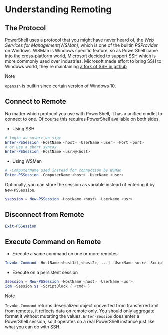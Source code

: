 # Understanding Remoting

## The Protocol

PowerShell uses a protocol that you might have never heard of, the *Web Services for Management(WSMan)*, which is one of the builtin *PSProvider* on Windows.
WSMan is Windows specific feature, so as PowerShell came into the cross-platform world, Microsoft decided to support SSH which is more commonly used over industries.
Microsoft made effort to bring SSH to Windows world, they're maintaining [a fork of SSH in github](https://github.com/PowerShell/openssh-portable)

> [!NOTE]
> `openssh` is builtin since certain version of Windows 10.

## Connect to Remote

No matter which protocol you use with PowerShell, it has a unified cmdlet to connect to one.
Of course this requires PowerShell available on both sides.

- Using SSH

```ps1
# login as <user> on <ip>
Enter-PSSession -HostName <host> -UserName <user> -Port <port>
# or use a short syntax
Enter-PSSession -HostName <usr>@<host>
```

- Using WSMan

```ps1
# -ComputerName used instead for connection by WSMan
Enter-PSSession -ComputerName <host> -UserName <user>
```

Optionally, you can store the session as variable instead of entering it by `New-PSSession`.

```ps1
$session = New-PSSession -HostName <host> -UserName <usr>
```

## Disconnect from Remote

```ps1
Exit-PSSession
```

## Execute Command on Remote

- Execute a same command on one or more remotes.

```ps1
Invoke-Command -HostName <host1>[,<host2>, ...] -UserName <usr> -ScriptBlock { <cmd> }
```

- Execute on a persistent session

```ps1
$session = New-PSSession -HostName <host> -UserName <usr>
icm -Session $s -ScriptBlock { <cmd> }
```

> [!NOTE]
> `Invoke-Command` returns deserialized object converted from transferred xml from remotes, it reflects data on remote only.
> You should only aggregate format it without mutating the values.
> `Enter-Session` does enter a PowerShell session, so it operates on a real PowerShell instance just like what you can do with SSH.
